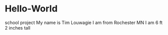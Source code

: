 # Hello-World
school project
My name is Tim Louwagie
I am from Rochester MN
I am 6 ft 2 inches tall
